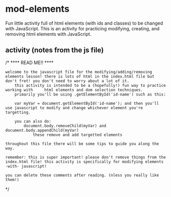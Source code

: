 # mod-elements
Fun little activity full of html elements (with ids and classes) to be changed with JavaScript. This is an activity for practicing modifying, creating, and removing html elements with JavaScript.

## activity (notes from the js file)
/* ****             READ ME!!               ****

    welcome to the javascript file for the modifying/adding/removing elements lesson! there is lots of html in the index.html file but don't fret! you don't need to worry about a lot of it.
        this activity is intended to be a (hopefully!) fun way to practice working with     html elements and dom selection techniques.
        primarily you'll be using .getElementById('id-name') such as this:

        var myVar = document.getElementById('id-name'); and then you'll use javascript to modify and change whichever element you're targetting.

        you can also do:
            document.body.removeChild(myVar) and document.body.appendChild(myVar)
                these remove and add targetted elements

    throughout this file there will be some tips to guide you along the way.

    remember: this is super important! please don't remove things from the index.html file! this activity is specifically for modifying elements -with- javascript!

    you can delete these comments after reading. (nless you really like them!)
*/
